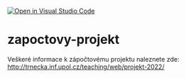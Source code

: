[![Open in Visual Studio Code](https://classroom.github.com/assets/open-in-vscode-f059dc9a6f8d3a56e377f745f24479a46679e63a5d9fe6f495e02850cd0d8118.svg)](https://classroom.github.com/online_ide?assignment_repo_id=7072664&assignment_repo_type=AssignmentRepo)
# zapoctovy-projekt

Veškeré informace k zápočtovému projektu naleznete zde: http://trnecka.inf.upol.cz/teaching/web/projekt-2022/
